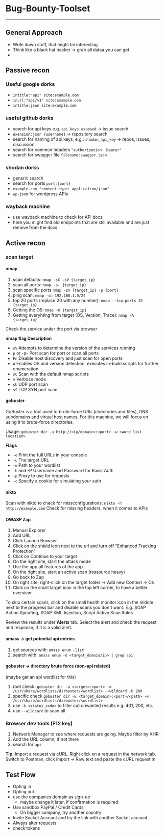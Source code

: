 # Bug-Bounty-Toolset

-----------
## General Approach

- Write down stuff, that might be interesting
- Think like a black hat hacker -> grab all dataa you can get
- 

## Passive recon

### Useful google dorks

- `intitle:"api" site:example.com`
- `inurl:"api/v1" site:example.com`
- `intitle:json site:example.com`

### useful github dorks

- search for api keys e.g. `api keys exposed` -> issue search
- `exension:json {username}` -> repository search
- search for naming of api keys, e.g.: `shodan_api_key` -> repos, issues, discussion
- search for common headers `"authorization: Bearer"`
- search for swagger file `filename:swagger.json`

### shodan dorks

- generic search
- search for ports `port:{port}`
- `example.com "content-type: application/json"`
- `wp-json` for wordpress APIs

### wayback machine

- use wayback machine to check for API docs
- here you might find old endpoints that are still available and are just remove from the docs


## Active recon

### scan target

#### nmap
1. scan defaults: `nmap -sC -sV {target_ip}`
2. scan all ports: `nmap -p- {target_ip}`
3. scan specific ports `nmap -sV {target_ip} -p {port}`
4. ping scan: `nmap -sn 192.168.1.0/24`
5. top 20 ports (replace 20 with any number): `nmap --top-ports 20 {target_ip}`
6. Getting the OS: `nmap -O {target_ip}`
7. Getting everyhting from target (OS, Version, Trace): `nmap -A {target_ip}`

Check the service under the port via browser

**nmap flag	Description**
- `sV`	Attempts to determine the version of the services running
- `p` <x> or -p-	Port scan for port <x> or scan all ports
- `Pn`	Disable host discovery and just scan for open ports
- `A`	Enables OS and version detection, executes in-build scripts for further enumeration 
- `sC`	Scan with the default nmap scripts
- `v`	Verbose mode
- `sU`	UDP port scan
- `sS`	TCP SYN port scan
  
  
#### gobuster

GoBuster is a tool used to brute-force URIs (directories and files), DNS subdomains and virtual host names. For this machine, we will focus on using it to brute-force directories.

Usage: `gobuster dir -u http://<ip/domain>:<port> -w <word list location>`
  
**Flags**
- `-e`	Print the full URLs in your console
- `-u`	The target URL
- `-w`	Path to your wordlist
- `-U` and -P	Username and Password for Basic Auth
- `-p` <x>	Proxy to use for requests
- `-c` <http cookies>	Specify a cookie for simulating your auth
  

#### nikto
Scan with nikto to check for missconfigurations: `nikto -h http://example.com`
Check for missing headers, when it comes to APIs


#### OWASP Zap

1. Manual Explorer
2. Add URL
3. Click Launch Browser
4. Click on the shield icon next to the url and turn off "Enhanced Tracking Protection"
5. Click on Continue to your target
6. On the right site, start the attack mode
7. Use the app all features of the app
8. On the right site, start an active scan (ressource heavy)
9. Go back to Zap
10. On right site, right-click on the target folder -> Add new Context -> Ok
11. Click on the small target icon in the top left corner, to have a better overview

To skip certain scans, click on the small health monitor icon in the middle next to the progress bar and disable scans you don't want. E.g. SOAP Action Spoofing, SOAP XML Injection, Script Active Scan Rules

Review the results under **Alerts** tab. Select the alert and check the request and response, if it is a valid alert.

#### amass -> get potential api entries

1. get sources with: `amass enum -list`
2. search with: `amass enum -d <target_domain/ip> | grep api`

#### gobuster -> directory brute force (non-api related)

(maybe get an api wordlist for this)
1. root check: `gobuster dir -u <target>:<port> -w /usr/share/wordlists/dirbuster/<wordlist> --wildcard -b 200`
2. specific check `gobuster dir -u <target_domain>:<port>/<path> -w /usr/share/wordlists/dirbuster/<wordlist>`
3. use `-b <status_code>` to filter out unwanted results e.g. 401, 200, etc.
4. use `--wildcard` to scan all

### Browser dev tools (F12 key)

1. Network Manager to see where requests are going. Maybe filter by XHR
2. Add the URL column, if not there
3. search for `api`

**Tip**: Import a request via cURL. Right click on a request in the network tab. Switch to Postman, click import -> Raw text and paste the cURL request in

## Test Flow

- Opting in
- Opting out
- use the companies domain as sign-up 
  - maybe change it later, if confirmation is required
- Use sandbox PayPal / Credit Cards
  - On bigger company, try another country
- Invite Socket Account and try the link with another Socket account
- Always alter requests
- check tokens
